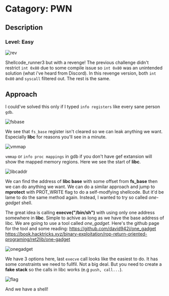 # Catagory: PWN
## Description
### Level: Easy

![rev](https://github.com/user-attachments/assets/622e82e4-df37-4565-9036-42abf4e692b9)

Shellcode_runner3 but with a revenge! The previous challenge didn't restrict `int 0x80` due to some compile issue so `int 0x80` was an unintended solution (what i've heard from Discord). In this revenge version, both `int 0x80` and `syscall` filtered out. The rest is the same. 

## Approach

I could've solved this only if I typed `info registers` like every sane person `gdb`.

![fsbase](https://github.com/user-attachments/assets/fca1fa33-7fa9-4246-9644-e9a8ca936b65)

We see that `fs_base` register isn't cleared so we can leak anything we want. Especially **libc** for reasons you'll see in a minute. 

![vmmap](https://github.com/user-attachments/assets/988872a9-bf13-4e59-b5c8-e586c7364992)

`vmmap` or `info proc mappings` in gdb if you don't have gef extansion will show the mapped memory regions. Here we see the start of **libc**. 

![libcaddr](https://github.com/user-attachments/assets/d2ae80ea-27d4-47a0-a420-c8c2b979bf85)

We can find the address of **libc base** with some offset from **fs_base** then we can do anything we want. We can do a similar approach and jump to **mprotect** with PROT_WRITE flag to do a self-modfying shellcode. But it'd be lame to do the same method again. Instead, I wanted to try so called _one-gadget_ shell. 

The great idea is calling **execve("/bin/sh")** with using only one address somewhere in **libc**. Simple to achive as long as we have the base address of libc. We are going to use a tool called _one_gadget_. Here's the github page for the tool and some reading: 
https://github.com/david942j/one_gadget  
https://book.hacktricks.xyz/binary-exploitation/rop-return-oriented-programing/ret2lib/one-gadget

![onegadget](https://github.com/user-attachments/assets/71eb2b96-2117-4d64-b21e-52072bd1bdab)

We have 3 options here, last `execve` call looks like the easiest to do. It has some constraints we need to fullfil. Not a big deal. But you need to create a **fake stack** so the calls in libc works (e.g `push, call...`). 

![flag](https://github.com/user-attachments/assets/3118cce8-ff3d-42e6-b8ff-1182a1e28ca5)

And we have a shell!



